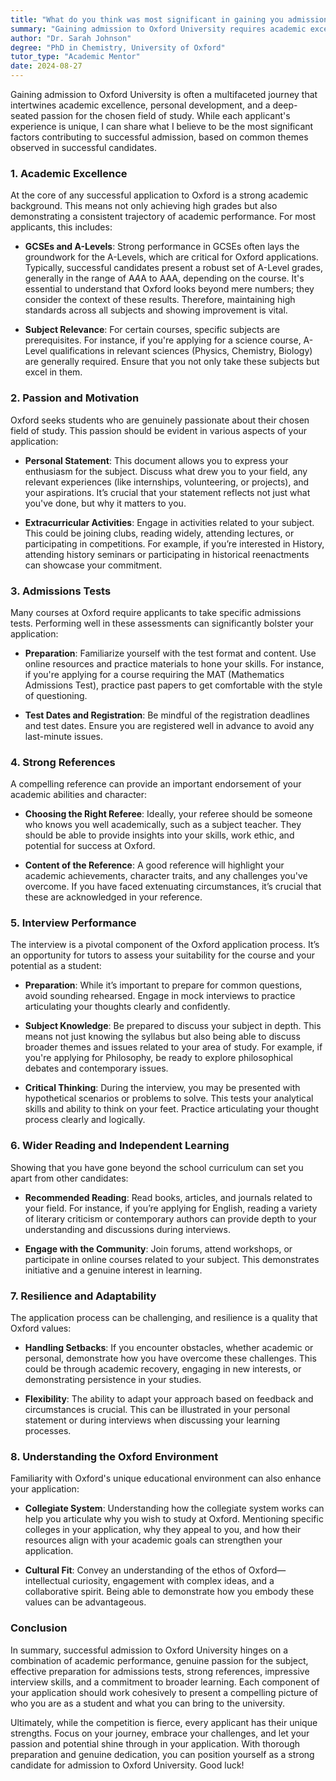 ```yaml
---
title: "What do you think was most significant in gaining you admission to Oxford University?"
summary: "Gaining admission to Oxford University requires academic excellence, personal growth, and a genuine passion for the chosen field of study."
author: "Dr. Sarah Johnson"
degree: "PhD in Chemistry, University of Oxford"
tutor_type: "Academic Mentor"
date: 2024-08-27
---
```


Gaining admission to Oxford University is often a multifaceted journey that intertwines academic excellence, personal development, and a deep-seated passion for the chosen field of study. While each applicant's experience is unique, I can share what I believe to be the most significant factors contributing to successful admission, based on common themes observed in successful candidates.

### 1. Academic Excellence

At the core of any successful application to Oxford is a strong academic background. This means not only achieving high grades but also demonstrating a consistent trajectory of academic performance. For most applicants, this includes:

- **GCSEs and A-Levels**: Strong performance in GCSEs often lays the groundwork for the A-Levels, which are critical for Oxford applications. Typically, successful candidates present a robust set of A-Level grades, generally in the range of A*A*A to AAA, depending on the course. It's essential to understand that Oxford looks beyond mere numbers; they consider the context of these results. Therefore, maintaining high standards across all subjects and showing improvement is vital.

- **Subject Relevance**: For certain courses, specific subjects are prerequisites. For instance, if you're applying for a science course, A-Level qualifications in relevant sciences (Physics, Chemistry, Biology) are generally required. Ensure that you not only take these subjects but excel in them.

### 2. Passion and Motivation

Oxford seeks students who are genuinely passionate about their chosen field of study. This passion should be evident in various aspects of your application:

- **Personal Statement**: This document allows you to express your enthusiasm for the subject. Discuss what drew you to your field, any relevant experiences (like internships, volunteering, or projects), and your aspirations. It’s crucial that your statement reflects not just what you've done, but why it matters to you. 

- **Extracurricular Activities**: Engage in activities related to your subject. This could be joining clubs, reading widely, attending lectures, or participating in competitions. For example, if you’re interested in History, attending history seminars or participating in historical reenactments can showcase your commitment.

### 3. Admissions Tests

Many courses at Oxford require applicants to take specific admissions tests. Performing well in these assessments can significantly bolster your application:

- **Preparation**: Familiarize yourself with the test format and content. Use online resources and practice materials to hone your skills. For instance, if you're applying for a course requiring the MAT (Mathematics Admissions Test), practice past papers to get comfortable with the style of questioning.

- **Test Dates and Registration**: Be mindful of the registration deadlines and test dates. Ensure you are registered well in advance to avoid any last-minute issues.

### 4. Strong References

A compelling reference can provide an important endorsement of your academic abilities and character:

- **Choosing the Right Referee**: Ideally, your referee should be someone who knows you well academically, such as a subject teacher. They should be able to provide insights into your skills, work ethic, and potential for success at Oxford.

- **Content of the Reference**: A good reference will highlight your academic achievements, character traits, and any challenges you've overcome. If you have faced extenuating circumstances, it’s crucial that these are acknowledged in your reference.

### 5. Interview Performance

The interview is a pivotal component of the Oxford application process. It’s an opportunity for tutors to assess your suitability for the course and your potential as a student:

- **Preparation**: While it’s important to prepare for common questions, avoid sounding rehearsed. Engage in mock interviews to practice articulating your thoughts clearly and confidently. 

- **Subject Knowledge**: Be prepared to discuss your subject in depth. This means not just knowing the syllabus but also being able to discuss broader themes and issues related to your area of study. For example, if you're applying for Philosophy, be ready to explore philosophical debates and contemporary issues.

- **Critical Thinking**: During the interview, you may be presented with hypothetical scenarios or problems to solve. This tests your analytical skills and ability to think on your feet. Practice articulating your thought process clearly and logically.

### 6. Wider Reading and Independent Learning

Showing that you have gone beyond the school curriculum can set you apart from other candidates:

- **Recommended Reading**: Read books, articles, and journals related to your field. For instance, if you’re applying for English, reading a variety of literary criticism or contemporary authors can provide depth to your understanding and discussions during interviews.

- **Engage with the Community**: Join forums, attend workshops, or participate in online courses related to your subject. This demonstrates initiative and a genuine interest in learning.

### 7. Resilience and Adaptability

The application process can be challenging, and resilience is a quality that Oxford values:

- **Handling Setbacks**: If you encounter obstacles, whether academic or personal, demonstrate how you have overcome these challenges. This could be through academic recovery, engaging in new interests, or demonstrating persistence in your studies.

- **Flexibility**: The ability to adapt your approach based on feedback and circumstances is crucial. This can be illustrated in your personal statement or during interviews when discussing your learning processes.

### 8. Understanding the Oxford Environment

Familiarity with Oxford's unique educational environment can also enhance your application:

- **Collegiate System**: Understanding how the collegiate system works can help you articulate why you wish to study at Oxford. Mentioning specific colleges in your application, why they appeal to you, and how their resources align with your academic goals can strengthen your application.

- **Cultural Fit**: Convey an understanding of the ethos of Oxford—intellectual curiosity, engagement with complex ideas, and a collaborative spirit. Being able to demonstrate how you embody these values can be advantageous.

### Conclusion

In summary, successful admission to Oxford University hinges on a combination of academic performance, genuine passion for the subject, effective preparation for admissions tests, strong references, impressive interview skills, and a commitment to broader learning. Each component of your application should work cohesively to present a compelling picture of who you are as a student and what you can bring to the university.

Ultimately, while the competition is fierce, every applicant has their unique strengths. Focus on your journey, embrace your challenges, and let your passion and potential shine through in your application. With thorough preparation and genuine dedication, you can position yourself as a strong candidate for admission to Oxford University. Good luck!
    